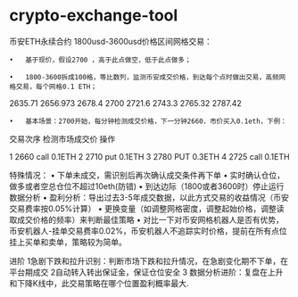 # crypto-exchange-tool

币安ETH永续合约 1800usd-3600usd价格区间网格交易：

	•	基于现价，假设2700 ，高于此点做空，低于此点做多；

	•	1800-3600拆成100格，等比数列，监测币安成交价格，到达每个点时做出交易，高频网格交易，每个网格0.1 ETH；
2635.71    2656.973    2678.4    2700    2721.6    2743.3    2765.32    2787.42

	•	基本场景：2700开始，每分钟检测成交价格，下一分钟2660，市价买入0.1eth，下例：
 
 交易次序    	 检测市场成交价   		 操作
 
   1                2660                   call 0.1ETH
   2                2710                    put 0.1ETH
   3                2780                   PUT 0.3ETH
   4                2725                   call 0.1ETH

特殊情况：
	•	下单未成交，需识别后再次确认成交条件再下单
	•	实时确认仓位，做多或者空总仓位不超过10eth(防错)
	•	到达边际（1800或者3600时）停止运行
数据分析
	•	盈利分析：导出过去3-5年成交数据，以此方式交易的收益情况（币安交易费率按0.05%计算）
	•	更换变量（如调整网格密度，调整起始价格，调整读取成交价格的频率）来判断最佳策略
	•	对比一下对币安网格机器人是否有优势，币安机器人-挂单交易费率0.02%，币安机器人不追踪实时价格，提前在所有点位挂上买单和卖单，策略较为简单。

进阶
1急剧下跌和拉升识别：判断市场下跌和拉升情况，在急剧变化期不下单，在平台期成交
2自动转入转出保证金，保证仓位安全
3 数据分析进阶：复盘在上升和下降K线中，此交易策略在哪个位置盈利概率最大.
